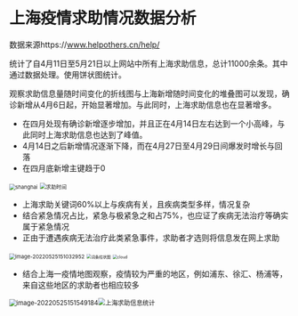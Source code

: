 # 上海疫情求助情况数据分析

数据来源https://www.helpothers.cn/help/

统计了自4月11日至5月21日以上网站中所有上海求助信息，总计11000余条。其中通过数据处理。使用饼状图统计。

观察求助信息量随时间变化的折线图与上海新增随时间变化的堆叠图可以发现，确诊新增从4月6日起，开始显著增加。与此同时，上海求助信息也在显著增多。

- 在四月处现有确诊新增逐步增加，并且正在4月14日左右达到一个小高峰，与此同时上海求助信息也达到了峰值。
- 4月14日之后新增情况逐渐下降，而在4月27日至4月29日间爆发时增长与回落
- 在四月底新增主键趋于0

<img src="C:\Users\Silence\Desktop\Python计算大作业\报告\img\shanghai.jpg" alt="shanghai" style="zoom:67%;" />

<img src="C:\Users\Silence\Desktop\Python计算大作业\报告\img\求助时间.png" alt="求助时间" style="zoom:67%;" />





- 上海求助关键词60%以上与疾病有关，且疾病类型多样，情况复杂
- 结合紧急情况占比，紧急与极紧急之和占75%，也应证了疾病无法治疗等确实属于紧急情况
- 正由于遭遇疾病无法治疗此类紧急事件，求助者才选则将信息发在网上求助

<img src="C:\Users\Silence\AppData\Roaming\Typora\typora-user-images\image-20220525151032952.png" alt="image-20220525151032952" style="zoom:67%;" />

<img src="C:\Users\Silence\Desktop\Python计算大作业\报告\img\词条柱状图.png" alt="词条柱状图" style="zoom: 50%;" />

<img src="C:\Users\Silence\Desktop\Python计算大作业\报告\img\cloud.jpg" alt="cloud" style="zoom:50%;" />

- 结合上海一疫情地图观察，疫情较为严重的地区，例如浦东、徐汇、杨浦等，来自这些地区的求助者也相应较多

<img src="C:\Users\Silence\AppData\Roaming\Typora\typora-user-images\image-20220525151549184.png" alt="image-20220525151549184" style="zoom: 80%;" /><img src="C:\Users\Silence\Desktop\Python计算大作业\报告\img\上海求助信息统计.png" alt="上海求助信息统计" style="zoom: 80%;" />